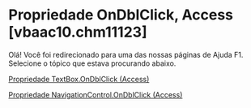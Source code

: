 
# Propriedade OnDblClick, Access [vbaac10.chm11123]

Olá! Você foi redirecionado para uma das nossas páginas de Ajuda F1. Selecione o tópico que estava procurando abaixo.

[Propriedade TextBox.OnDblClick (Access)](http://msdn.microsoft.com/library/571a01ff-b92b-bb9b-1363-43086ef71c02%28Office.15%29.aspx)

[Propriedade NavigationControl.OnDblClick (Access)](http://msdn.microsoft.com/library/19b575b9-a727-85e0-f5c3-c4ebe3bbd987%28Office.15%29.aspx)

